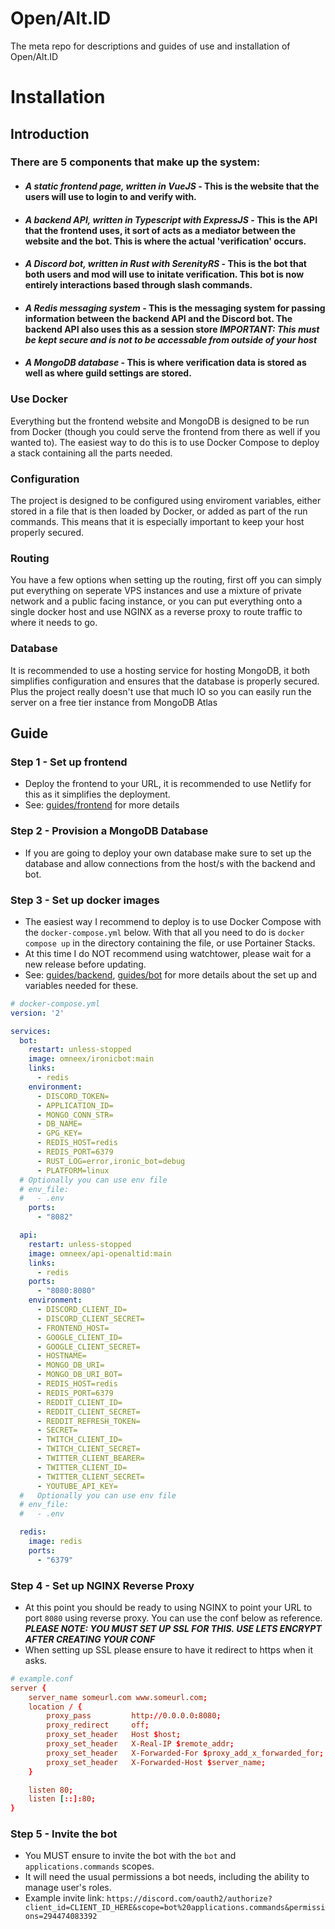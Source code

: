 # Open/Alt.ID
The meta repo for descriptions and guides of use and installation of Open/Alt.ID

# Installation
## Introduction
### There are 5 components that make up the system:
- #### _A static frontend page, written in VueJS_ - This is the website that the users will use to login to and verify with.
- #### _A backend API, written in Typescript with ExpressJS_ - This is the API that the frontend uses, it sort of acts as a mediator between the website and the bot. This is where the actual 'verification' occurs.
- #### _A Discord bot, written in Rust with SerenityRS_ - This is the bot that both users and mod will use to initate verification. This bot is now entirely interactions based through slash commands.
- #### _A Redis messaging system_ - This is the messaging system for passing information between the backend API and the Discord bot. The backend API also uses this as a session store ***IMPORTANT: This must be kept secure and is not to be accessable from outside of your host***
- #### _A MongoDB database_ - This is where verification data is stored as well as where guild settings are stored.

### Use Docker
Everything but the frontend website and MongoDB is designed to be run from Docker (though you could serve the frontend from there as well if you wanted to). The easiest way to do this is to use Docker Compose to deploy a stack containing all the parts needed. 

### Configuration
The project is designed to be configured using enviroment variables, either stored in a file that is then loaded by Docker, or added as part of the run commands. This means that it is especially important to keep your host properly secured.

### Routing
You have a few options when setting up the routing, first off you can simply put everything on seperate VPS instances and use a mixture of private network and a public facing instance, or you can put everything onto a single docker host and use NGINX as a reverse proxy to route traffic to where it needs to go.

### Database
It is recommended to use a hosting service for hosting MongoDB, it both simplifies configuration and ensures that the database is properly secured. Plus the project really doesn't use that much IO so you can easily run the server on a free tier instance from MongoDB Atlas

## Guide
### Step 1 - Set up frontend
- Deploy the frontend to your URL, it is recommended to use Netlify for this as it simplifies the deployment.
- See: [guides/frontend](https://github.com/omneex/openaltid/tree/main/guides/frontend) for more details
### Step 2 - Provision a MongoDB Database
- If you are going to deploy your own database make sure to set up the database and allow connections from the host/s with the backend and bot.
### Step 3 - Set up docker images
- The easiest way I recommend to deploy is to use Docker Compose with the `docker-compose.yml` below. With that all you need to do is `docker compose up` in the directory containing the file, or use Portainer Stacks.
- At this time I do NOT recommend using watchtower, please wait for a new release before updating. 
- See: [guides/backend](https://github.com/omneex/openaltid/tree/main/guides/backend), [guides/bot](https://github.com/omneex/openaltid/tree/main/guides/bot) for more details about the set up and variables needed for these.

```docker-compose.yml
# docker-compose.yml
version: '2'

services:
  bot:
    restart: unless-stopped 
    image: omneex/ironicbot:main
    links:
      - redis
    environment:
      - DISCORD_TOKEN=
      - APPLICATION_ID=
      - MONGO_CONN_STR=
      - DB_NAME=
      - GPG_KEY=
      - REDIS_HOST=redis
      - REDIS_PORT=6379
      - RUST_LOG=error,ironic_bot=debug
      - PLATFORM=linux
  # Optionally you can use env file
  # env_file:
  #   - .env     
    ports:
      - "8082"

  api:
    restart: unless-stopped 
    image: omneex/api-openaltid:main
    links:
      - redis
    ports:
      - "8080:8080"
    environment:
      - DISCORD_CLIENT_ID=
      - DISCORD_CLIENT_SECRET=
      - FRONTEND_HOST=
      - GOOGLE_CLIENT_ID=
      - GOOGLE_CLIENT_SECRET=
      - HOSTNAME=
      - MONGO_DB_URI=
      - MONGO_DB_URI_BOT=
      - REDIS_HOST=redis
      - REDIS_PORT=6379 
      - REDDIT_CLIENT_ID=
      - REDDIT_CLIENT_SECRET=
      - REDDIT_REFRESH_TOKEN=
      - SECRET=
      - TWITCH_CLIENT_ID=
      - TWITCH_CLIENT_SECRET=
      - TWITTER_CLIENT_BEARER=
      - TWITTER_CLIENT_ID=
      - TWITTER_CLIENT_SECRET=
      - YOUTUBE_API_KEY=
  #   Optionally you can use env file
  # env_file:
  #   - .env     

  redis:
    image: redis
    ports:
      - "6379"
```
### Step 4 - Set up NGINX Reverse Proxy
- At this point you should be ready to using NGINX to point your URL to port `8080` using reverse proxy. You can use the conf below as reference. ***PLEASE NOTE: YOU MUST SET UP SSL FOR THIS. USE LETS ENCRYPT AFTER CREATING YOUR CONF***
- When setting up SSL please ensure to have it redirect to https when it asks.
```.conf
# example.conf
server {
    server_name someurl.com www.someurl.com;
    location / {
        proxy_pass         http://0.0.0.0:8080;
        proxy_redirect     off;
        proxy_set_header   Host $host;
        proxy_set_header   X-Real-IP $remote_addr;
        proxy_set_header   X-Forwarded-For $proxy_add_x_forwarded_for;
        proxy_set_header   X-Forwarded-Host $server_name;
    }

    listen 80;
    listen [::]:80;
}
```
### Step 5 - Invite the bot
- You MUST ensure to invite the bot with the `bot` and `applications.commands` scopes.
- It will need the usual permissions a bot needs, including the ability to manage user's roles.
- Example invite link: `https://discord.com/oauth2/authorize?client_id=CLIENT_ID_HERE&scope=bot%20applications.commands&permissions=294474083392`
